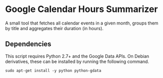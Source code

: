 # Google Calendar Hours Summarizer

A small tool that fetches all calendar events in a given month, groups them by
title and aggregates their duration (in hours).

## Dependencies

This script requires Python 2.7+ and the Google Data APIs. On Debian
derivatives, these can be installed by running the following command.

    sudo apt-get install -y python python-gdata
